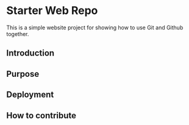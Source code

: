 # Starter Web Repo

This is a simple website project for showing how to use Git and Github together.

## Introduction


## Purpose

## Deployment

## How to contribute